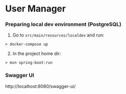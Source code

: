 User Manager
=============

### Preparing local dev environment (PostgreSQL)

1. Go to `src/main/resources/localdev` and run:

`> docker-compose up`

2. In the project home dir: 

`> mvn spring-boot:run`

### Swagger UI

http://localhost:8080/swagger-ui/
